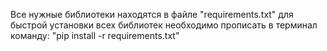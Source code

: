 Все нужные библиотеки находятся в файле "requirements.txt" для быстрой установки всех библиотек необходимо прописать в терминал команду: "pip install -r requirements.txt"

